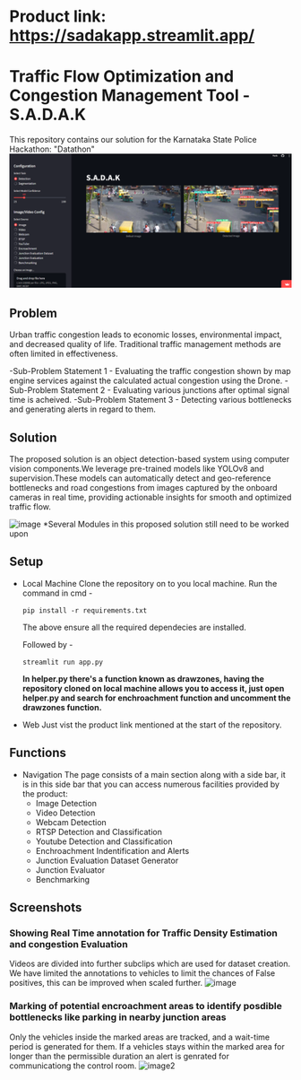 
# Product link: https://sadakapp.streamlit.app/

# Traffic Flow Optimization and Congestion Management Tool - S.A.D.A.K

This repository contains our solution for the Karnataka State Police Hackathon: "Datathon"
![App Screenshot](cover.png)
## Problem

Urban traffic congestion leads to economic losses, environmental impact, and decreased quality of life. Traditional traffic management methods are often limited in effectiveness.  

-Sub-Problem Statement 1 - Evaluating the traffic congestion shown by map engine services against the calculated actual congestion using the Drone.
-Sub-Problem Statement 2 - Evaluating various junctions after optimal signal time is acheived.
-Sub-Problem Statement 3 - Detecting various bottlenecks and generating alerts in regard to them.

## Solution

The proposed solution is an object detection-based system using computer vision components.We leverage pre-trained models like YOLOv8 and supervision.These models can automatically detect and geo-reference bottlenecks and road congestions from images captured by the onboard cameras in real time, providing actionable insights for smooth and optimized traffic flow.

![image](https://github.com/Dev-on-go/S.A.D.A.K/assets/120119971/120599b9-5b57-4677-924e-7a0a3f4d21ef)
*Several Modules in this proposed solution still need to be worked upon

## Setup
- Local Machine
  Clone the repository on to you local machine.
  Run the command in cmd -
  ```
  pip install -r requirements.txt
  ```
  The above ensure all the required dependecies are installed.

  Followed by -
  ```
  streamlit run app.py
  ```

  **In helper.py there's a function known as drawzones, having the repository cloned on local machine allows you to access it, just open helper.py and search for enchroachment function and uncomment the drawzones function.**
  
  
- Web
  Just vist the product link mentioned at the start of the repository.

## Functions
- Navigation
  The page consists of a main section along with a side bar, it is in this side bar that you can access numerous facilities provided by the product:
  - Image Detection
  - Video Detection
  - Webcam Detection
  - RTSP Detection and Classification
  - Youtube Detection and Classification
  - Enchroachment Indentification and Alerts
  - Junction Evaluation Dataset Generator
  - Junction Evaluator
  - Benchmarking
  

## Screenshots

### Showing Real Time annotation for Traffic Density Estimation and congestion Evaluation
Videos are divided into further subclips which are used for dataset creation.  
We have limited the annotations to vehicles to limit the chances of False positives, this can be improved when scaled further.
![image](https://github.com/Dev-on-go/S.A.D.A.K/assets/120119971/c81c8850-1a2f-4778-9b2e-720754362698)

### Marking of potential encroachment areas to identify posdible bottlenecks like parking in nearby junction areas

Only the vehicles inside the marked areas are tracked, and a wait-time period is generated for them. If a vehicles stays within the marked area for longer than the permissible duration an alert is genrated for communicationg the control room.
![image2](https://github.com/that-coding-kid/S.A.D.A.K/assets/120119971/04693fdb-9e43-4186-9f35-3b7d11ee3382)

